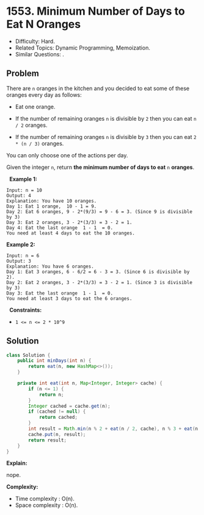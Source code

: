 # 1553. Minimum Number of Days to Eat N Oranges

- Difficulty: Hard.
- Related Topics: Dynamic Programming, Memoization.
- Similar Questions: .

## Problem

There are ```n``` oranges in the kitchen and you decided to eat some of these oranges every day as follows:


	
- Eat one orange.
	
- If the number of remaining oranges ```n``` is divisible by ```2``` then you can eat ```n / 2``` oranges.
	
- If the number of remaining oranges ```n``` is divisible by ```3``` then you can eat ```2 * (n / 3)``` oranges.


You can only choose one of the actions per day.

Given the integer ```n```, return **the minimum number of days to eat** ```n``` **oranges**.

 
**Example 1:**

```
Input: n = 10
Output: 4
Explanation: You have 10 oranges.
Day 1: Eat 1 orange,  10 - 1 = 9.  
Day 2: Eat 6 oranges, 9 - 2*(9/3) = 9 - 6 = 3. (Since 9 is divisible by 3)
Day 3: Eat 2 oranges, 3 - 2*(3/3) = 3 - 2 = 1. 
Day 4: Eat the last orange  1 - 1  = 0.
You need at least 4 days to eat the 10 oranges.
```

**Example 2:**

```
Input: n = 6
Output: 3
Explanation: You have 6 oranges.
Day 1: Eat 3 oranges, 6 - 6/2 = 6 - 3 = 3. (Since 6 is divisible by 2).
Day 2: Eat 2 oranges, 3 - 2*(3/3) = 3 - 2 = 1. (Since 3 is divisible by 3)
Day 3: Eat the last orange  1 - 1  = 0.
You need at least 3 days to eat the 6 oranges.
```

 
**Constraints:**


	
- ```1 <= n <= 2 * 10^9```



## Solution

```java
class Solution {
    public int minDays(int n) {
        return eat(n, new HashMap<>());
    }

    private int eat(int n, Map<Integer, Integer> cache) {
        if (n <= 1) {
            return n;
        }
        Integer cached = cache.get(n);
        if (cached != null) {
            return cached;
        }
        int result = Math.min(n % 2 + eat(n / 2, cache), n % 3 + eat(n / 3, cache)) + 1;
        cache.put(n, result);
        return result;
    }
}
```

**Explain:**

nope.

**Complexity:**

* Time complexity : O(n).
* Space complexity : O(n).
